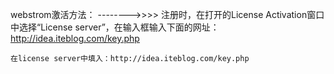 
webstrom激活方法：
-------->>>>
	注册时，在打开的License Activation窗口中选择“License server”，在输入框输入下面的网址：
	http://idea.iteblog.com/key.php

	
	
	在license server中填入：http://idea.iteblog.com/key.php